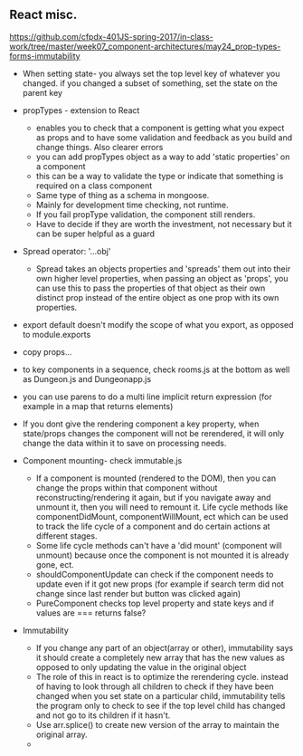 ## React misc.
https://github.com/cfpdx-401JS-spring-2017/in-class-work/tree/master/week07_component-architectures/may24_prop-types-forms-immutability

- When setting state- you always set the top level key of whatever you changed. if you changed a subset of something, set the state on the parent key

- propTypes - extension to React
  - enables you to check that a component is getting what you expect as props and to have some validation and feedback as you build and change things. Also clearer errors
  - you can add propTypes object as a way to add 'static properties' on a component
  - this can be a way to validate the type or indicate that something is required on a class component
  - Same type of thing as a schema in mongoose.
  - Mainly for development time checking, not runtime. 
  - If you fail propType validation, the component still renders. 
  - Have to decide if they are worth the investment, not necessary but it can be super helpful as a guard

- Spread operator: '...obj'
  - Spread takes an objects properties and 'spreads' them out into their own higher level properties, when passing an object as 'props', you can use this to pass the properties of that object as their own distinct prop instead of the entire object as one prop with its own properties.

- export default doesn't modify the scope of what you export, as opposed to module.exports
- copy props...
- to key components in a sequence, check rooms.js at the bottom as well as Dungeon.js and Dungeonapp.js
- you can use parens to do a multi line implicit return expression (for example in a map that returns elements)
- If you dont give the rendering component a key property, when state/props changes the component will not be rerendered, it will only change the data within it to save on processing needs. 
- Component mounting- check immutable.js
  - If a component is mounted (rendered to the DOM), then you can change the props within that component without reconstructing/rendering it again, but if you navigate away and unmount it, then you will need to remount it. Life cycle methods like componentDidMount, componentWillMount, ect which can be used to track the life cycle of a component and do certain actions at different stages.
  - Some life cycle methods can't have a 'did mount' (component will unmount) because once the component is not mounted it is already gone, ect.
  - shouldComponentUpdate can check if the component needs to update even if it got new props (for example if search term did not change since last render but button was clicked again)
  - PureComponent checks top level property and state keys and if values are === returns false?
- Immutability
  - If you change any part of an object(array or other), immutability says it should create a completely new array that has the new values as opposed to only updating the value in the original object
  - The role of this in react is to optimize the rerendering cycle. instead of having to look through all children to check if they have been changed when you set state on a particular child, immutability tells the program only to check to see if the top level child has changed and not go to its children if it hasn't. 
  - Use arr.splice() to create new version of the array to maintain the original array.
  - 